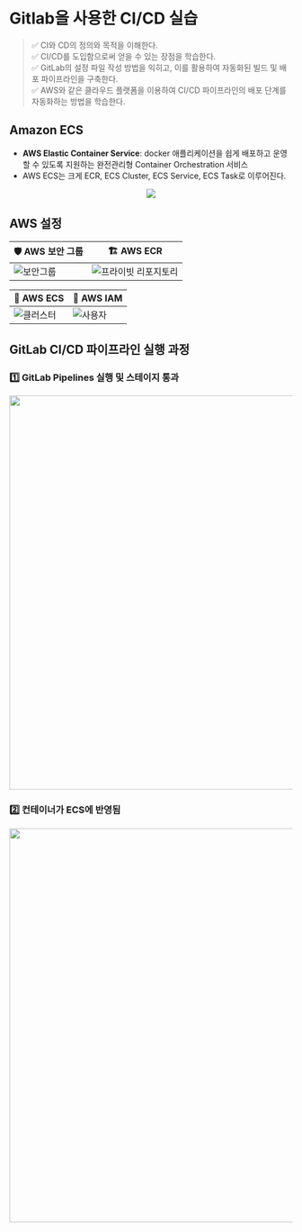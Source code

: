 # Gitlab을 사용한 CI/CD 실습

> ✅ CI와 CD의 정의와 목적을 이해한다.<br>
> ✅ CI/CD를 도입함으로써 얻을 수 있는 장점을 학습한다.<br>
> ✅ GitLab의 설정 파일 작성 방법을 익히고, 이를 활용하여 자동화된 빌드 및 배포 파이프라인을 구축한다.<br>
> ✅ AWS와 같은 클라우드 플랫폼을 이용하여 CI/CD 파이프라인의 배포 단계를 자동화하는 방법을 학습한다.


## Amazon ECS

- **AWS Elastic Container Service**: docker 애플리케이션을 쉽게 배포하고 운영 할 수 있도록 지원하는 완전관리형 Container Orchestration 서비스
- AWS ECS는 크게 ECR, ECS Cluster, ECS Service, ECS Task로 이루어진다.

<p align="center">
  <img src="https://github.com/user-attachments/assets/2f1731d1-ff91-42a2-8e2d-86c655731631">
</p>


## AWS 설정
| 🛡️ AWS 보안 그룹                                                                            | 🏗️ AWS ECR                                                                                             |
|------------------------------------------------------------------------------------------|-----------------------------------------------------------------------------------------------------|
| ![보안그룹](https://github.com/user-attachments/assets/1e800c08-d8ce-485f-bff3-fe6cf2559dd8) | ![프라이빗 리포지토리](https://github.com/user-attachments/assets/09dd77db-ca06-4c7b-a7e9-b94659f4943b)|

| 🚀 AWS ECS                                                                                  | 🔑 AWS IAM                                                                                             |
|------------------------------------------------------------------------------------------|-----------------------------------------------------------------------------------------------------|
| ![클러스터](https://github.com/user-attachments/assets/3601aa82-f499-49cb-8d32-fe728bdce9c2) | ![사용자](https://github.com/user-attachments/assets/a90ae459-86af-48d8-ae22-2f24110d80cb)        |


## GitLab CI/CD 파이프라인 실행 과정

### 1️⃣ GitLab Pipelines 실행 및 스테이지 통과
<p align="center">
  <img src="https://github.com/user-attachments/assets/deb9f404-be82-4ddf-961c-68cd7b2522dc" width="700">
</p>

### 2️⃣ 컨테이너가 ECS에 반영됨
<p align="center">
  <img src="https://github.com/user-attachments/assets/d7c14fd7-a57e-42ed-a338-f3d270af85f0" width="700">
</p>
